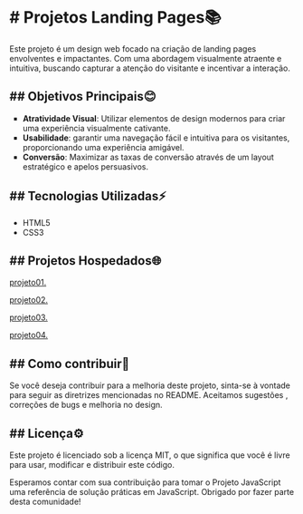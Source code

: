  <h1># Projetos Landing Pages📚</h1>
 <p>Este projeto é um design web focado na criação de landing pages envolventes e impactantes. Com uma abordagem visualmente atraente e intuitiva, buscando capturar a atenção do visitante e incentivar a interação.</p>

 <h2>## Objetivos Principais😊</h2>
 <ul type="square">
  <li><strong>Atratividade Visual</strong>: Utilizar elementos de design modernos para criar uma experiência visualmente cativante.</li>
  <li><strong>Usabilidade</strong>: garantir uma navegação fácil e intuitiva para os visitantes, proporcionando uma experiência amigável.</li>
  <li><strong>Conversão</strong>: Maximizar as taxas de conversão através de um layout estratégico e apelos persuasivos.</li>
 </ul>

 <h2>## Tecnologias Utilizadas⚡</h2>
 <ul>
   <li>HTML5</li>
   <li>CSS3</li>
 </ul>


<h2>## Projetos Hospedados🌐</h2>
<p><a href="projeto01/cubo01.html">projeto01.</a></p>
<p><a href="projeto02/index.html">projeto02.</a></p>
<p><a href="projeto03/café.html">projeto03.</a></p>
<p><a href="projeto04/umbrella.html">projeto04.</a></p>

<h2>## Como contribuir📂</h2>
<p>Se você deseja contribuir para a melhoria deste projeto, sinta-se à vontade para seguir as diretrizes mencionadas no README. Aceitamos sugestões , correções de bugs e melhoria no design.</p>

<h2>## Licença⚙️</h2>
<p>Este projeto é licenciado sob a licença MIT, o que significa que você é livre para usar, modificar e distribuir este código.</p>
<p>Esperamos contar com sua contribuição para tomar o Projeto JavaScript uma referência de solução práticas em JavaScript. Obrigado por fazer parte desta comunidade!</p>